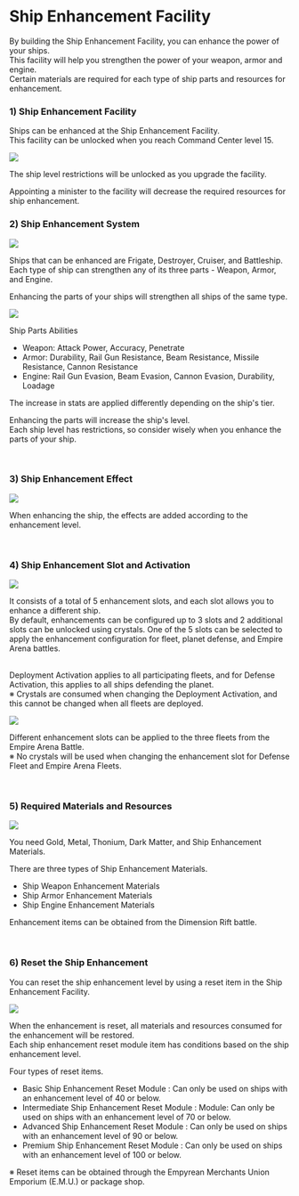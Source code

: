 # Ship Enhancement Facility

By building the Ship Enhancement Facility, you can enhance the power of your ships.<br>
This facility will help you strengthen the power of your weapon, armor and engine.<br>
Certain materials are required for each type of ship parts and resources for enhancement. 
<br>

### 1) Ship Enhancement Facility

Ships can be enhanced at the Ship Enhancement Facility. <br>
This facility can be unlocked when you reach Command Center level 15. 

![](http://d3bbxo4nelobc3.cloudfront.net/html/img/help/108_01.jpg)

The ship level restrictions will be unlocked as you upgrade the facility. 

Appointing a minister to the facility will decrease the required resources for ship enhancement. 
<br>

### 2) Ship Enhancement System

![](http://d3bbxo4nelobc3.cloudfront.net/html/img/help/108_02.jpg)

Ships that can be enhanced are Frigate, Destroyer, Cruiser, and Battleship.<br>
Each type of ship can strengthen any of its three parts - Weapon, Armor, and Engine. 

Enhancing the parts of your ships will strengthen all ships of the same type. 

![](http://d3bbxo4nelobc3.cloudfront.net/html/img/help/108_03.jpg)

Ship Parts Abilities<br>
- Weapon: Attack Power, Accuracy, Penetrate
- Armor: Durability, Rail Gun Resistance, Beam Resistance, Missile Resistance, Cannon Resistance 
- Engine: Rail Gun Evasion, Beam Evasion, Cannon Evasion, Durability, Loadage

The increase in stats are applied differently depending on the ship's tier. 

Enhancing the parts will increase the ship's level. <br>
Each ship level has restrictions, so consider wisely when you enhance the parts of your ship.

<br>

### 3) Ship Enhancement Effect

![](http://d3bbxo4nelobc3.cloudfront.net/html/img/help/108_08.jpg)

When enhancing the ship, the effects are added according to the enhancement level.

<br>

### 4) Ship Enhancement Slot and Activation

![](http://d3bbxo4nelobc3.cloudfront.net/html/img/help/108_06.jpg)

It consists of a total of 5 enhancement slots, and each slot allows you to enhance a different ship.<br>
By default, enhancements can be configured up to 3 slots and 2 additional slots can be unlocked using crystals.
One of the 5 slots can be selected to apply the enhancement configuration for fleet, planet defense, and Empire Arena battles.<br><br>

Deployment Activation applies to all participating fleets, and for Defense Activation, this applies to all ships defending the planet.<br>
※ Crystals are consumed when changing the Deployment Activation, and this cannot be changed when all fleets are deployed. 

![](http://d3bbxo4nelobc3.cloudfront.net/html/img/help/108_07.jpg)

Different enhancement slots can be applied to the three fleets from the Empire Arena Battle.<br>
※ No crystals will be used when changing the enhancement slot for Defense Fleet and Empire Arena Fleets.

<br>

### 5) Required Materials and Resources

![](http://astrokings.s3.amazonaws.com/html/img/help/108_04.jpg)

You need Gold, Metal, Thonium, Dark Matter, and Ship Enhancement Materials.

There are three types of Ship Enhancement Materials.
- Ship Weapon Enhancement Materials
- Ship Armor Enhancement Materials
- Ship Engine Enhancement Materials

Enhancement items can be obtained from the Dimension Rift battle. 

<br>

### 6) Reset the Ship Enhancement

You can reset the ship enhancement level by using a reset item in the Ship Enhancement Facility.

![](http://d3bbxo4nelobc3.cloudfront.net/html/img/help/108_05_fix.jpg)

When the enhancement is reset, all materials and resources consumed for the enhancement will be restored.<br>
Each ship enhancement reset module item has conditions based on the ship enhancement level.

Four types of reset items.<br>
- Basic Ship Enhancement Reset Module : Can only be used on ships with an enhancement level of 40 or below.
- Intermediate Ship Enhancement Reset Module : Module: Can only be used on ships with an enhancement level of 70 or below.
- Advanced Ship Enhancement Reset Module : Can only be used on ships with an enhancement level of 90 or below.
- Premium Ship Enhancement Reset Module : Can only be used on ships with an enhancement level of 100 or below.

※ Reset items can be obtained through the Empyrean Merchants Union Emporium (E.M.U.) or package shop. 
